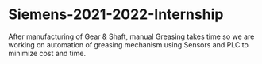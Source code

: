 # Siemens-2021-2022-Internship
After manufacturing of Gear & Shaft, manual Greasing takes time so we are working on automation of greasing mechanism using Sensors and PLC to minimize cost and time.
